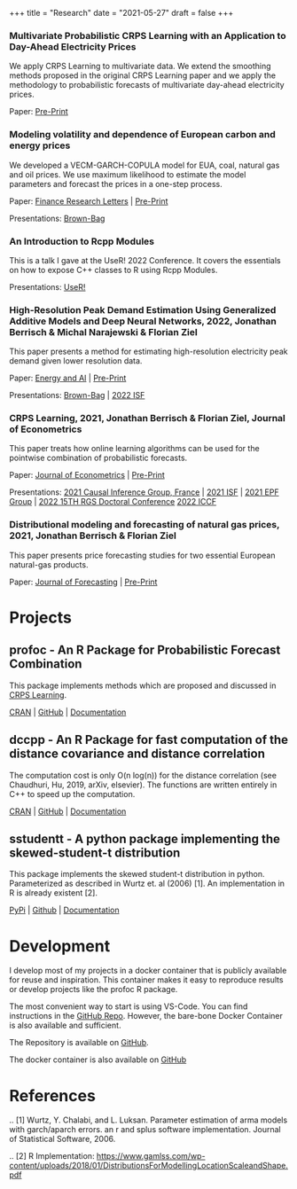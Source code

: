 +++
title = "Research"
date = "2021-05-27"
draft = false
+++

### Multivariate Probabilistic CRPS Learning with an Application to Day-Ahead Electricity Prices

We apply CRPS Learning to multivariate data. We extend the smoothing methods proposed in the original CRPS Learning paper and we apply the methodology to probabilistic forecasts of multivariate day-ahead electricity prices.

Paper: [Pre-Print](https://doi.org/10.48550/arXiv.2303.10019)


### Modeling volatility and dependence of European carbon and energy prices

We developed a VECM-GARCH-COPULA model for EUA, coal, natural gas and oil prices. We use maximum likelihood to estimate the model parameters and forecast the prices in a one-step process.

Paper: [Finance Research Letters](https://doi.org/10.1016/j.frl.2022.103503) | [Pre-Print](https://doi.org/10.48550/arXiv.2208.14311)

Presentations: [Brown-Bag](../slides/23_06_brown_bag) 

### An Introduction to Rcpp Modules

This is a talk I gave at the UseR! 2022 Conference. It covers the essentials on how to expose C++ classes to R using Rcpp Modules.

Presentations: [UseR!](../slides/22_06_useR)

### High-Resolution Peak Demand Estimation Using Generalized Additive Models and Deep Neural Networks, 2022, Jonathan Berrisch & Michal Narajewski & Florian Ziel

This paper presents a method for estimating high-resolution electricity peak demand given lower resolution data.

Paper: [Energy and AI](https://doi.org/10.1016/j.egyai.2023.100236) | [Pre-Print](https://arxiv.org/abs/2203.03342)

Presentations: [Brown-Bag](../slides/22_05_brown_bag) | [2022 ISF](../slides/22_07_isf) 

### CRPS Learning, 2021, Jonathan Berrisch & Florian Ziel, Journal of Econometrics

This paper treats how online learning algorithms can be used for the pointwise combination of probabilistic forecasts.

Paper: [Journal of Econometrics](https://doi.org/10.1016/j.jeconom.2021.11.008) | [Pre-Print](https://arxiv.org/abs/2102.00968)

Presentations: [2021 Causal Inference Group, France](../slides/21_05_france) | [2021 ISF](../slides/21_06_isf) | [2021 EPF Group](../slides/21_11_epf) | [2022 15TH RGS Doctoral Conference](../slides/22_02_rgs) [2022 ICCF](../slides/22_06_iccf)

### Distributional modeling and forecasting of natural gas prices, 2021, Jonathan Berrisch & Florian Ziel

This paper presents price forecasting studies for two essential European natural-gas products.

Paper: [Journal of Forecasting](https://doi.org/10.1002/for.2853) | [Pre-Print](https://arxiv.org/abs/2010.06227) 

# Projects

## profoc - An R Package for Probabilistic Forecast Combination

This package implements methods which are proposed and discussed in [CRPS Learning](https://arxiv.org/abs/2102.00968).

[CRAN](https://cran.rstudio.com/web/packages/profoc/index.html) | [GitHub](https://github.com/BerriJ/profoc) | [Documentation](https://profoc.berrisch.biz/)

## dccpp - An R Package for fast computation of the distance covariance and distance correlation

The computation cost is only O(n log(n)) for the distance correlation (see Chaudhuri, Hu, 2019, arXiv, elsevier). The functions are written entirely in C++ to speed up the computation.

[CRAN](https://cran.r-project.org/web/packages/dccpp/index.html) | [GitHub](https://github.com/BerriJ/dccpp) | [Documentation](https://dccpp.berrisch.biz/)

## sstudentt - A python package implementing the skewed-student-t distribution

This package implements the skewed student-t distribution in python. Parameterized as described in Wurtz et. al (2006) [1]. An implementation in R is already existent [2].

[PyPi](https://pypi.org/project/sstudentt/) | [Github](https://github.com/BerriJ/sstudentt/edit/master/README.rst) | [Documentation](https://sstudentt.readthedocs.io/en/latest/)

# Development

I develop most of my projects in a docker container that is publicly available for reuse and inspiration. This container makes it easy to reproduce results or develop projects like the profoc R package.

The most convenient way to start is using VS-Code. You can find instructions in the [GitHub Repo](https://github.com/BerriJ/devenv/tree/dev). However, the bare-bone Docker Container is also available and sufficient.

The Repository is available on [GitHub](https://github.com/BerriJ/devenv/tree/dev).

The docker container is also available on [GitHub](https://github.com/users/BerriJ/packages/container/devenv/versions)


# References

.. [1] Wurtz, Y. Chalabi, and L. Luksan. Parameter estimation of arma models with garch/aparch errors. an r and splus software implementation. Journal of Statistical Software, 2006.

.. [2] R Implementation: https://www.gamlss.com/wp-content/uploads/2018/01/DistributionsForModellingLocationScaleandShape.pdf